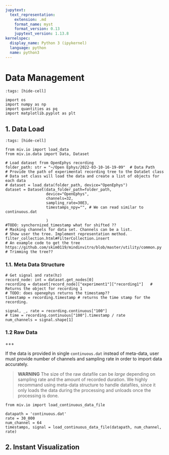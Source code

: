 ```yaml
---
jupytext:
  text_representation:
    extension: .md
    format_name: myst
    format_version: 0.13
    jupytext_version: 1.13.8
kernelspec:
  display_name: Python 3 (ipykernel)
  language: python
  name: python3
---
```


# Data Management

```{code-cell} ipython3
:tags: [hide-cell]

import os
import numpy as np
import quantities as pq
import matplotlib.pyplot as plt

```

## 1. Data Load

```{code-cell} ipython3
:tags: [hide-cell]

from miv.io import load_data
from miv.io.data import Data, Dataset
```

```{code-cell} ipython3
# Load dataset from OpenEphys recording
folder_path: str = "~/Open Ephys/2022-03-10-16-19-09"  # Data Path
# Provide the path of experimental recording tree to the DataSet class
# Data set class will load the data and create a list of objects for each data
# dataset = load_data(folder_path, device="OpenEphys")
dataset = Dataset(data_folder_path=folder_path,
                  device="OpenEphys",
                  channels=32,
                  sampling_rate=30E3,
                  timestamps_npy="", # We can read similar to continuous.dat

                  )
#TODO: synchornized_timestamp what for shifted ??
# Masking channels for data set. Channels can be a list.
# Show user the tree. Implement representation method. filter_collection.html#FilterCollection.insert
# An example code to get the tree https://github.com/skim0119/mindinvitro/blob/master/utility/common.py
# Trimming the tree??
```

### 1.1. Meta Data Structure

```{code-cell} ipython3
# Get signal and rate(hz)
record_node: int = dataset.get_nodes[0]
recording = dataset[record_node]["experiment1"]["recording1"]   # Returns the object for recording 1
# TODO: does openephys returns the timestamp??
timestamp = recording.timestamp # returns the time stamp for the recording.

signal, _, rate = recording.continuous["100"]
# time = recording.continuous["100"].timestamp / rate
num_channels = signal.shape[1]
```

### 1.2 Raw Data

+++

If the data is provided in single `continuous.dat` instead of meta-data, user must provide number of channels and sampling rate in order to import data accurately.

> **WARNING** The size of the raw datafile can be _large_ depending on sampling rate and the amount of recorded duration. We highly recommand using meta-data structure to handle datafiles, since it only loads the data during the processing and unloads once the processing is done.

```{code-cell} ipython3
from miv.io import load_continuous_data_file

datapath = 'continuous.dat'
rate = 30_000
num_channel = 64
timestamps, signal = load_continuous_data_file(datapath, num_channel, rate)
```

## 2. Instant Visualization

